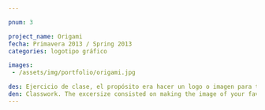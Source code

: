 ```yaml
---

pnum: 3

project_name: Origami
fecha: Primavera 2013 / Spring 2013
categories: logotipo gráfico

images:
 - /assets/img/portfolio/origami.jpg

des: Ejercicio de clase, el propósito era hacer un logo o imagen para tu canción favorita. En este caso fue la canción Origami de Capital Cities.
den: Classwork. The excersize consisted on making the image of your favorite song, mine is Origami by Capital Cities.
---
```

